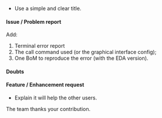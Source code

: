 - Use a simple and clear title.

#### Issue / Problem report
Add:
1. Terminal error report
2. The call command used (or the graphical interface config);
3. One BoM to reproduce the error (with the EDA version).

#### Doubts

#### Feature / Enhancement request
- Explain it will help the other users.

The team thanks your contribution.
